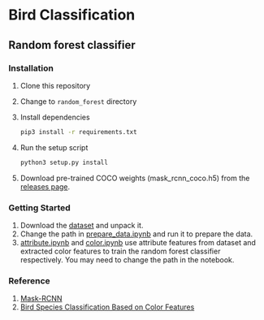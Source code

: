 # Bird Classification

## Random forest classifier

### Installation

1. Clone this repository
2. Change to `random_forest` directory
3. Install dependencies

   ```bash
   pip3 install -r requirements.txt
   ```

4. Run the setup script

    ```bash
    python3 setup.py install
    ```

5. Download pre-trained COCO weights (mask_rcnn_coco.h5) from the [releases page](https://github.com/matterport/Mask_RCNN/releases).

### Getting Started

1. Download the [dataset](http://www.vision.caltech.edu/visipedia/CUB-200-2011.html) and unpack it.
2. Change the path in [prepare_data.ipynb](random_forest/prepare_data.ipynb) and run it to prepare the data.
3. [attribute.ipynb](random_forest/attribute.ipynb) and [color.ipynb](random_forest/color.ipynb) use attribute features from dataset and extracted color features to train the random forest classifier respectively. You may need to change the path in the notebook.

### Reference

1. [Mask-RCNN](https://github.com/matterport/Mask_RCNN)
2. [Bird Species Classification Based on Color Features](https://ieeexplore.ieee.org/abstract/document/6722493)
